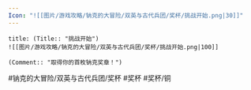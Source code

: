 ```yaml
---
Icon: "![[图片/游戏攻略/钠克的大冒险/双英与古代兵团/奖杯/挑战开始.png|30]]"
---
```

```ad-common-bronze-trophy
title: (Title:: "挑战开始")
![[图片/游戏攻略/钠克的大冒险/双英与古代兵团/奖杯/挑战开始.png|100]]

(Comment:: "取得你的首枚钠克奖章！")
```

#钠克的大冒险/双英与古代兵团/奖杯 #奖杯 #奖杯/铜

